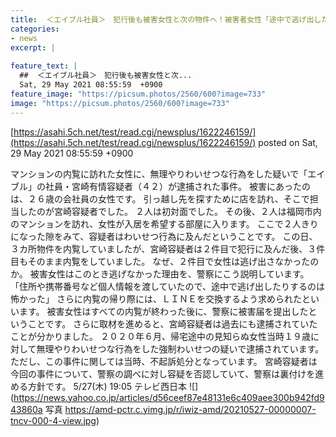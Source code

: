```yaml
---
title:  ＜エイブル社員＞　犯行後も被害女性と次の物件へ！被害者女性「途中で逃げ出したりするのは怖かった」  
categories:
- news
excerpt: |
  
feature_text: |
  ##  ＜エイブル社員＞　犯行後も被害女性と次...
  Sat, 29 May 2021 08:55:59  +0900
feature_image: "https://picsum.photos/2560/600?image=733"
image: "https://picsum.photos/2560/600?image=733"
---
```


[https://asahi.5ch.net/test/read.cgi/newsplus/1622246159/](https://asahi.5ch.net/test/read.cgi/newsplus/1622246159/)
posted on Sat, 29 May 2021 08:55:59  +0900

<!--more-->

マンションの内覧に訪れた女性に、無理やりわいせつな行為をした疑いで「エイブル」の社員・宮崎有情容疑者（４２）が逮捕された事件。 被害にあったのは、２６歳の会社員の女性です。 引っ越し先を探すために店を訪れ、そこで担当したのが宮崎容疑者でした。 ２人は初対面でした。 その後、２人は福岡市内のマンションを訪れ、女性が入居を希望する部屋に入ります。 ここで２人きりになった隙をみて、容疑者はわいせつ行為に及んだということです。 この日、３カ所物件を内覧していましたが、宮崎容疑者は２件目で犯行に及んだ後、３件目もそのまま内覧をしていました。 なぜ、２件目で女性は逃げ出さなかったのか。 被害女性はこのとき逃げなかった理由を、警察にこう説明しています。 「住所や携帯番号など個人情報を渡していたので、途中で逃げ出したりするのは怖かった」 さらに内覧の帰り際には、ＬＩＮＥを交換するよう求められたといいます。 被害女性はすべての内覧が終わった後に、警察に被害届を提出したということです。 さらに取材を進めると、宮崎容疑者は過去にも逮捕されていたことが分かりました。 ２０２０年６月、帰宅途中の見知らぬ女性当時１９歳に対して無理やりわいせつな行為をした強制わいせつの疑いで逮捕されています。 ただし、この事件に関しては当時、不起訴処分となっています。 宮崎容疑者は今回の事件について、警察の調べに対し容疑を否認していて、警察は裏付けを進める方針です。 5/27(木) 19:05 テレビ西日本 ![](https://news.yahoo.co.jp/articles/d56ceef87e48131e6c409aee300b942fd943860a 写真 https://amd-pctr.c.yimg.jp/r/iwiz-amd/20210527-00000007-tncv-000-4-view.jpg)
